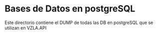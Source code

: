 Bases de Datos en postgreSQL
============================


Este directorio contiene el DUMP de todas las DB en postgreSQL que se utilizan en VZLA.API


